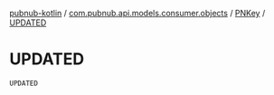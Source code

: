 [pubnub-kotlin](../../index.md) / [com.pubnub.api.models.consumer.objects](../index.md) / [PNKey](index.md) / [UPDATED](./-u-p-d-a-t-e-d.md)

# UPDATED

`UPDATED`